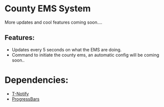 # County EMS System

More updates and cool features coming soon....

## Features:
- Updates every 5 seconds on what the EMS are doing.
- Command to initiate the county ems, an automatic config will be coming soon..

# Dependencies:
- [T-Notify](https://github.com/TasoOneAsia/t-notify)
- [ProgressBars](https://forum.cfx.re/t/release-progress-bars-1-0-standalone/526287)
